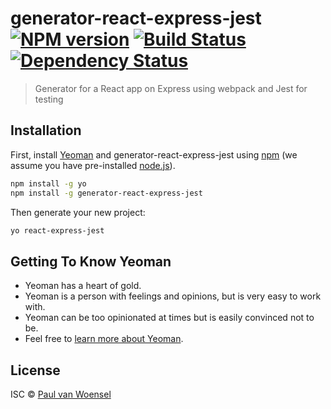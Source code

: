 # generator-react-express-jest [![NPM version][npm-image]][npm-url] [![Build Status][travis-image]][travis-url] [![Dependency Status][daviddm-image]][daviddm-url]
> Generator for a React app on Express using webpack and Jest for testing

## Installation

First, install [Yeoman](http://yeoman.io) and generator-react-express-jest using [npm](https://www.npmjs.com/) (we assume you have pre-installed [node.js](https://nodejs.org/)).

```bash
npm install -g yo
npm install -g generator-react-express-jest
```

Then generate your new project:

```bash
yo react-express-jest
```

## Getting To Know Yeoman

 * Yeoman has a heart of gold.
 * Yeoman is a person with feelings and opinions, but is very easy to work with.
 * Yeoman can be too opinionated at times but is easily convinced not to be.
 * Feel free to [learn more about Yeoman](http://yeoman.io/).

## License

ISC © [Paul van Woensel]()


[npm-image]: https://badge.fury.io/js/generator-react-express-jest.svg
[npm-url]: https://npmjs.org/package/generator-react-express-jest
[travis-image]: https://travis-ci.org/DutchRican/generator-react-express-jest.svg?branch=master
[travis-url]: https://travis-ci.org/DutchRican/generator-react-express-jest
[daviddm-image]: https://david-dm.org/DutchRican/generator-react-express-jest.svg?theme=shields.io
[daviddm-url]: https://david-dm.org/DutchRican/generator-react-express-jest

